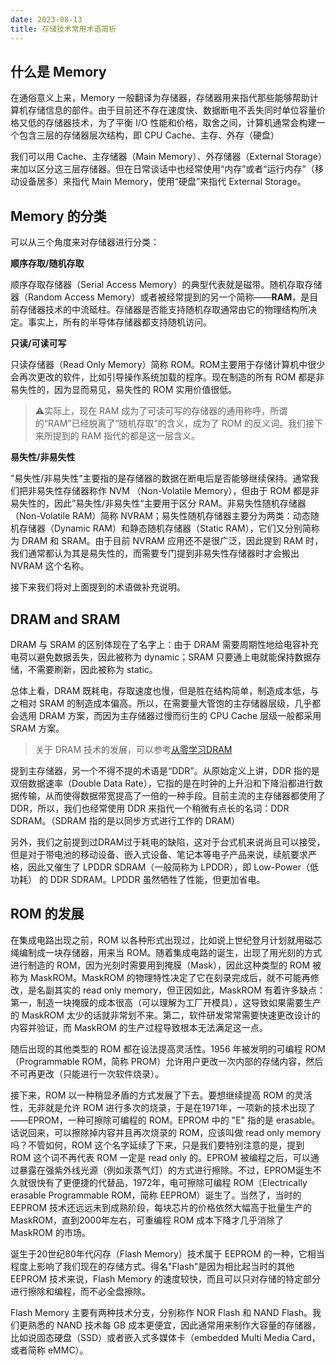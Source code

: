 ```yaml
---
date: 2023-08-13
title: 存储技术常用术语简析
---
```


## 什么是 Memory

在通俗意义上来，Memory 一般翻译为存储器，存储器用来指代那些能够帮助计算机存储信息的部件。由于目前还不存在速度快、数据断电不丢失同时单位容量价格又低的存储器技术，为了平衡 I/O 性能和价格，取舍之间，计算机通常会构建一个包含三层的存储器层次结构，即 CPU Cache、主存、外存（硬盘）

我们可以用 Cache、主存储器（Main Memory）、外存储器（External Storage）来加以区分这三层存储器。但在日常谈话中也经常使用“内存”或者“运行内存”（移动设备居多）来指代 Main Memory，使用“硬盘”来指代 External Storage。

## Memory 的分类

可以从三个角度来对存储器进行分类：

**顺序存取/随机存取**

顺序存取存储器（Serial Access Memory）的典型代表就是磁带。随机存取存储器（Random Access Memory）或者被经常提到的另一个简称——**RAM**，是目前存储器技术的中流砥柱。存储器是否能支持随机存取通常由它的物理结构所决定。事实上，所有的半导体存储器都支持随机访问。

**只读/可读可写**

只读存储器（Read Only Memory）简称 ROM。ROM主要用于存储计算机中很少会再次更改的软件，比如引导操作系统加载的程序。现在制造的所有 ROM 都是非易失性的，因为显而易见，易失性的 ROM 实用价值很低。

> ⚠️实际上，现在 RAM 成为了可读可写的存储器的通用称呼，所谓的“RAM”已经脱离了“随机存取”的含义，成为了 ROM 的反义词。我们接下来所提到的 RAM 指代的都是这一层含义。

**易失性/非易失性**

”易失性/非易失性“主要指的是存储器的数据在断电后是否能够继续保持。通常我们把非易失性存储器称作 NVM （Non-Volatile Memory），但由于 ROM 都是非易失性的，因此”易失性/非易失性“主要用于区分 RAM。非易失性随机存储器（Non-Volatile RAM）简称 NVRAM；易失性随机存储器主要分为两类：动态随机存储器（Dynamic RAM）和静态随机存储器（Static RAM），它们又分别简称为 DRAM 和 SRAM。由于目前 NVRAM 应用还不是很广泛，因此提到 RAM 时，我们通常都认为其是易失性的，而需要专门提到非易失性存储器时才会搬出 NVRAM 这个名称。

接下来我们将对上面提到的术语做补充说明。

## DRAM and SRAM

DRAM 与 SRAM 的区别体现在了名字上：由于 DRAM 需要周期性地给电容补充电荷以避免数据丢失，因此被称为 dynamic；SRAM 只要通上电就能保持数据存储，不需要刷新，因此被称为 static。

总体上看，DRAM 既耗电，存取速度也慢，但是胜在结构简单，制造成本低，与之相对 SRAM 的制造成本偏高。所以，在需要量大管饱的主存储器层级，几乎都会选用 DRAM 方案，而因为主存储器过慢而衍生的 CPU Cache 层级一般都采用 SRAM 方案。

> 关于 DRAM 技术的发展，可以参考[从零学习DRAM](https://zhuanlan.zhihu.com/p/363215195)

提到主存储器，另一个不得不提的术语是“DDR”。从原始定义上讲，DDR 指的是双倍数据速率（Double Data Rate），它指的是在时钟的上升沿和下降沿都进行数据传输，从而使得数据带宽提高了一倍的一种手段。目前主流的主存储器都使用了 DDR，所以，我们也经常使用 DDR 来指代一个稍微有点长的名词：DDR SDRAM。（SDRAM 指的是以同步方式进行工作的 DRAM）

另外，我们之前提到过DRAM过于耗电的缺陷，这对于台式机来说尚且可以接受，但是对于带电池的移动设备、嵌入式设备、笔记本等电子产品来说，续航要求严格，因此又催生了 LPDDR SDRAM（一般简称为 LPDDR），即 Low-Power（低功耗） 的 DDR SDRAM。LPDDR 虽然牺牲了性能，但更加省电。

## ROM 的发展

在集成电路出现之前，ROM 以各种形式出现过，比如说上世纪登月计划就用磁芯绳编制成一块存储器，用来当 ROM。随着集成电路的诞生，出现了用光刻的方式进行制造的 ROM，因为光刻时需要用到掩膜（Mask），因此这种类型的 ROM 被称为 MaskROM。MaskROM 的物理特性决定了它在刻录完成后，就不可能再修改，是名副其实的 read only memory，但正因如此，MaskROM 有着许多缺点：第一，制造一块掩膜的成本很高（可以理解为工厂开模具），这导致如果需要生产的 MaskROM 太少的话就非常划不来。第二，软件研发常常需要快速更改设计的内容并验证，而 MaskROM 的生产过程导致根本无法满足这一点。

随后出现的其他类型的 ROM 都在设法提高灵活性。1956 年被发明的可编程 ROM（Programmable ROM，简称 PROM）允许用户更改一次内部的存储内容，然后不可再更改（只能进行一次软件烧录）。

接下来，ROM 以一种稍显矛盾的方式发展了下去。要想继续提高 ROM 的灵活性，无非就是允许 ROM 进行多次的烧录，于是在1971年，一项新的技术出现了——EPROM，一种可擦除可编程的 ROM。EPROM 中的 "E" 指的是 erasable。话说回来，可以擦除掉内容并且再次烧录的 ROM，应该叫做 read only memory 吗？不管如何，ROM 这个名字延续了下来，只是我们要特别注意的是，提到 ROM 这个词不再代表 ROM 一定是 read only 的。EPROM 被编程之后，可以通过暴露在强紫外线光源（例如汞蒸气灯）的方式进行擦除。不过，EPROM诞生不久就很快有了更便捷的代替品，1972年，电可擦除可编程 ROM（Electrically erasable Programmable ROM，简称 EEPROM）诞生了。当然了，当时的 EEPROM 技术还远远未到成熟阶段，每块芯片的价格依然大幅高于批量生产的 MaskROM，直到2000年左右，可重编程 ROM 成本下降才几乎消除了 MaskROM 的市场。

诞生于20世纪80年代闪存（Flash Memory）技术属于 EEPROM 的一种，它相当程度上影响了我们现在的存储方式。得名"Flash"是因为相比起当时的其他 EEPROM 技术来说，Flash Memory 的速度较快，而且可以只对存储的特定部分进行擦除和编程，而不必全盘擦除。

Flash Memory 主要有两种技术分支，分别称作 NOR Flash 和 NAND Flash。我们更熟悉的 NAND 技术每 GB 成本更便宜，因此通常用来制作大容量的存储器，比如说固态硬盘（SSD）或者嵌入式多媒体卡（embedded Multi Media Card，或者简称 eMMC）。